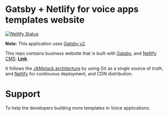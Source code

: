 # Gatsby + Netlify for voice apps templates website

[![Netlify Status](https://api.netlify.com/api/v1/badges/014ec197-adfe-4981-9404-246fdc1c2af5/deploy-status)](https://app.netlify.com/sites/elastic-curran-4eb245/settings/deploys)

**Note:** This application uses [Gatsby v2](https://www.gatsbyjs.org/blog/2018-09-17-gatsby-v2/).

This repo contains business website that is built with [Gatsby](https://www.gatsbyjs.org/), and [Netlify CMS](https://www.netlifycms.org): **[Link](elastic-curran-4eb245.netlify.com)**.

It follows the [JAMstack architecture](https://jamstack.org) by using Git as a single source of truth, and [Netlify](https://www.netlify.com) for continuous deployment, and CDN distribution.



# Support

To help the developers building more templates in Voice applications.
